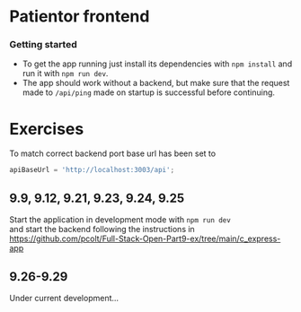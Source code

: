 # Patientor frontend

### Getting started
  - To get the app running just install its dependencies with ```npm install``` and run it with ```npm run dev```.
  - The app should work without a backend, but make sure that the request made to ```/api/ping``` made on startup is successful before continuing.

# Exercises

To match correct backend port base url has been set to 
```javascript
apiBaseUrl = 'http://localhost:3003/api';
``` 

## 9.9, 9.12, 9.21, 9.23, 9.24, 9.25

Start the application in development mode with `npm run dev`  
and start the backend following the instructions in https://github.com/pcolt/Full-Stack-Open-Part9-ex/tree/main/c_express-app   

## 9.26-9.29

Under current development...